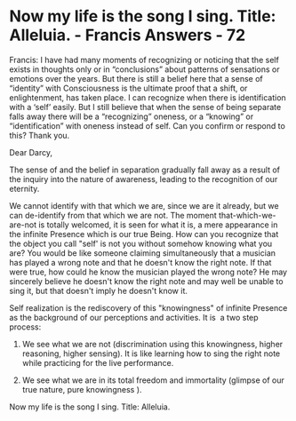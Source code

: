 # Now my life is the song I sing. Title: Alleluia. - Francis Answers - 72


Francis: I have had many moments of recognizing or noticing that the self exists in thoughts only or in &ldquo;conclusions&rdquo; about patterns of sensations or emotions over the years. But there is still a belief here that a sense of &ldquo;identity&rdquo; with Consciousness is the ultimate proof that a shift, or enlightenment, has taken place. I can recognize when there is identification with a &lsquo;self&rsquo; easily. But I still believe that when the sense of being separate falls away there will be a &ldquo;recognizing&rdquo; oneness, or a &ldquo;knowing&rdquo; or &ldquo;identification&rdquo; with oneness instead of self. Can you confirm or respond to this? Thank you.


Dear Darcy,&nbsp;

The sense of and the belief in separation gradually fall away as a result of the inquiry into the nature of awareness, leading to the recognition of our eternity.

We cannot identify with that which we are, since we are it already, but we can de-identify from that which we are not. The moment that-which-we-are-not is totally welcomed, it is seen for what it is, a mere appearance in the infinite Presence which is our true Being. How can you recognize that the object you call &quot;self' is not you without somehow knowing what you are? You would be like someone claiming simultaneously that a musician has played a wrong note and that he doesn't know the right note. If that were true, how could he know the musician played the wrong note? He may sincerely believe he doesn't know the right note and may well be unable to sing it, but that doesn't imply he doesn't know it.&nbsp;

Self realization is the rediscovery of this &quot;knowingness&quot; of infinite Presence as the background of our perceptions and activities. It is&nbsp; a two step process:&nbsp;

1. We see what we are not (discrimination using this knowingness, higher reasoning, higher sensing).&nbsp;It is like learning how to sing the right note while practicing for the live performance.&nbsp;

2. We see what we are in its total freedom and immortality (glimpse of our true nature, pure knowingness ).

Now my life is the song I sing.&nbsp;Title: Alleluia.




